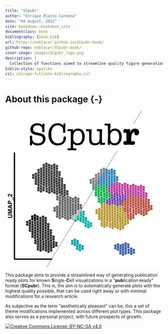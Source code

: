 ```yaml
--- 
title: "SCpubr"
author: "Enrique Blanco Carmona"
date: "04 August, 2022"
site: bookdown::bookdown_site
documentclass: book
bibliography: [book.bib]
url: https://enblacar.github.io/SCpubr-book/
github-repo: enblacar/SCpubr-book/
cover-image: images/SCpubr_logo.png
description: |
  Collection of functions aimed to streamline quality figure generation for Single Cell transcriptomics experiments.
biblio-style: apalike
csl: chicago-fullnote-bibliography.csl
---
```

# About this package {-}

<span class="border-0"><img src="images/SCpubr_logo.png" class="mx-auto d-block" width="500" height="500" alt="" style="box-shadow: none"/></span>


This package aims to provide a streamlined way of generating publication ready plots for known **S**ingle-**C**ell visualizations in a "**pub**lication **r**eady" format (**SCpubr**). This is, the aim is to automatically generate plots with the highest quality possible, that can be used right away or with minimal modifications for a research article. 

As subjective as the term "aesthetically pleasant" can be, this a set of theme modifications implemented across different plot types. This package also serves as a personal project, with future prospects of growth.

<a rel="license" href="http://creativecommons.org/licenses/by-nc-sa/4.0/"><img alt="Creative Commons License: BY-NC-SA v4.0" style="border-width:0" class="mx-auto d-block" src="https://i.creativecommons.org/l/by-nc-sa/4.0/88x31.png" /></a><br />

